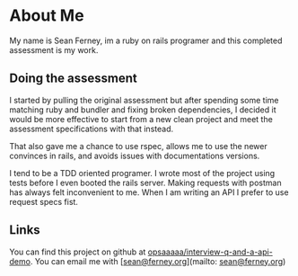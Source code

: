 # About Me

My name is Sean Ferney, im a ruby on rails programer and this completed assessment is my work.


## Doing the assessment

I started by pulling the original assessment but after spending some time matching ruby and bundler and fixing broken dependencies, I decided it would be more effective to start from a new clean project and meet the assessment specifications with that instead.

That also gave me a chance to use rspec, allows me to use the newer convinces in rails, and avoids issues with documentations versions.

I tend to be a TDD oriented programer. I wrote most of the project using tests before I even booted the rails server. Making requests with postman has always felt inconvenient to me. When I am writing an API I prefer to use request specs fist.

## Links

You can find this project on github at [opsaaaaa/interview-q-and-a-api-demo](https://github.com/opsaaaaa/interview-q-and-a-api-demo).
You can email me with [sean@ferney.org](mailto: sean@ferney.org)
